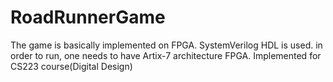 # RoadRunnerGame

The game is basically implemented on FPGA. SystemVerilog HDL is used. in order to run, one needs to have Artix-7 architecture FPGA. 
Implemented for CS223 course(Digital Design)
